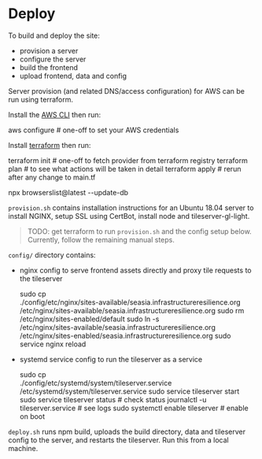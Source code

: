 # Deploy

To build and deploy the site:

- provision a server
- configure the server
- build the frontend
- upload frontend, data and config

Server provision (and related DNS/access configuration) for AWS can be run
using terraform.

Install the
[AWS CLI](https://docs.aws.amazon.com/cli/latest/userguide/cli-chap-install.html)
then run:

  aws configure   # one-off to set your AWS credentials

Install [terraform](https://www.terraform.io/) then run:

  terraform init  # one-off to fetch provider from terraform registry
  terraform plan  # to see what actions will be taken in detail
  terraform apply # rerun after any change to main.tf

npx browserslist@latest --update-db


`provision.sh` contains installation instructions for an Ubuntu 18.04 server to
install NGINX, setup SSL using CertBot, install node and tileserver-gl-light.

> TODO: get terraform to run `provision.sh` and the config setup below.
> Currently, follow the remaining manual steps.

`config/` directory contains:

- nginx config to serve frontend assets directly and proxy tile requests to the
  tileserver

    sudo cp \
        ./config/etc/nginx/sites-available/seasia.infrastructureresilience.org \
        /etc/nginx/sites-available/seasia.infrastructureresilience.org
    sudo rm /etc/nginx/sites-enabled/default
    sudo ln -s \
        /etc/nginx/sites-available/seasia.infrastructureresilience.org \
        /etc/nginx/sites-enabled/seasia.infrastructureresilience.org
    sudo service nginx reload


- systemd service config to run the tileserver as a service

    sudo cp \
        ./config/etc/systemd/system/tileserver.service \
        /etc/systemd/system/tileserver.service
    sudo service tileserver start
    sudo service tileserver status    # check status
    journalctl -u tileserver.service  # see logs
    sudo systemctl enable tileserver  # enable on boot

`deploy.sh` runs npm build, uploads the build directory, data and tileserver
config to the server, and restarts the tileserver. Run this from a local
machine.
